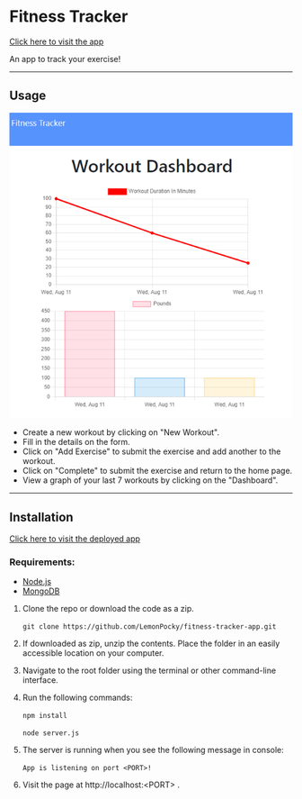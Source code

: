 # Fitness Tracker

[Click here to visit the app](https://fitness-tracker-app-llh.herokuapp.com/)

An app to track your exercise!

---

## Usage

![Fitness Tracker screenshot](public/assets/fitness-tracker-demo.png)

- Create a new workout by clicking on "New Workout".
- Fill in the details on the form.
- Click on "Add Exercise" to submit the exercise and add another to the workout.
- Click on "Complete" to submit the exercise and return to the home page.
- View a graph of your last 7 workouts by clicking on the "Dashboard".

---

## Installation

[Click here to visit the deployed app](https://fitness-tracker-app-llh.herokuapp.com/)

### Requirements:
- [Node.js](https://nodejs.org/en/)
- [MongoDB](https://www.mongodb.com/try/download/community)

1. Clone the repo or download the code as a zip.
   
    `git clone https://github.com/LemonPocky/fitness-tracker-app.git`

2. If downloaded as zip, unzip the contents. Place the folder in an easily accessible location on your computer.
   
3. Navigate to the root folder using the terminal or other command-line interface.

4. Run the following commands:
   
   `npm install`

   `node server.js`

5. The server is running when you see the following message in console: 

    `App is listening on port <PORT>!`

6. Visit the page at http://localhost:\<PORT> .